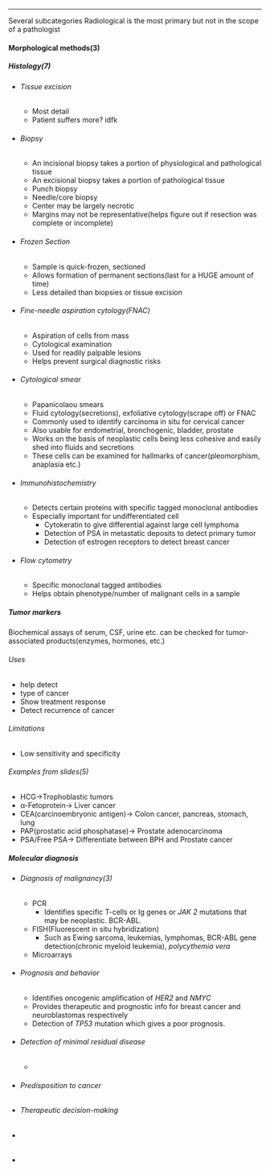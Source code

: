 ___
Several subcategories
Radiological is the most primary but not in the scope of a pathologist

#### Morphological methods(3)
##### Histology(7)
- ###### Tissue excision
	- Most detail
	- Patient suffers more? idfk
- ###### Biopsy
	- An incisional biopsy takes a portion of physiological and pathological tissue
	- An excisional biopsy takes a portion of pathological tissue
	- Punch biopsy
	- Needle/core biopsy
	- Center may be largely necrotic
	- Margins may not be representative(helps figure out if resection was complete or incomplete)
- ###### Frozen Section
	- Sample is quick-frozen, sectioned
	- Allows formation of permanent sections(last for a HUGE amount of time)
	- Less detailed than biopsies or tissue excision
- ###### Fine-needle aspiration cytology(FNAC)
	- Aspiration of cells from mass
	- Cytological examination
	- Used for readily palpable lesions
	- Helps prevent surgical diagnostic risks
- ###### Cytological smear
	- Papanicolaou smears
	- Fluid cytology(secretions), exfoliative cytology(scrape off) or FNAC
	- Commonly used to identify carcinoma in situ for cervical cancer
	- Also usable for endometrial, bronchogenic, bladder, prostate
	- Works on the basis of neoplastic cells being less cohesive and easily shed into fluids and secretions
	- These cells can be examined for hallmarks of cancer(pleomorphism, anaplasia etc.)
- ###### Immunohistochemistry
	- Detects certain proteins with specific tagged monoclonal antibodies
	- Especially important for undifferentiated cell
		- Cytokeratin to give differential against large cell lymphoma
		- Detection of PSA in metastatic deposits to detect primary tumor
		- Detection of estrogen receptors to detect breast cancer
- ###### Flow cytometry
	- Specific monoclonal tagged antibodies
	- Helps obtain phenotype/number of malignant cells in a sample
##### Tumor markers
Biochemical assays of serum, CSF, urine etc. can be checked for tumor-associated products(enzymes, hormones, etc.)
###### Uses
- help detect
- type of cancer
- Show treatment response
- Detect recurrence of cancer
###### Limitations
- Low sensitivity and specificity
###### Examples from slides(5)
- HCG->Trophoblastic tumors
- α-Fetoprotein-> Liver cancer
- CEA(carcinoembryonic antigen)-> Colon cancer, pancreas, stomach, lung
- PAP(prostatic acid phosphatase)-> Prostate adenocarcinoma
- PSA/Free PSA-> Differentiate between BPH and Prostate cancer



##### Molecular diagnosis
- ###### Diagnosis of malignancy(3)
	- PCR
		- Identifies specific T-cells or Ig genes or *JAK 2* mutations that may be neoplastic. BCR-ABL.
	- FISH(Fluorescent in situ hybridization)
		- Such as Ewing sarcoma, leukemias, lymphomas, BCR-ABL gene detection(chronic myeloid leukemia), *polycythemia vera*
	- Microarrays
- ###### Prognosis and behavior
	- Identifies oncogenic amplification of *HER2* and *NMYC*
	- Provides therapeutic and prognostic info for breast cancer and  neuroblastomas respectively
	- Detection of *TP53* mutation which gives a poor prognosis.
- ###### Detection of minimal residual disease
	- 
- ###### Predisposition to cancer 
- ###### Therapeutic decision-making
- ######
- 